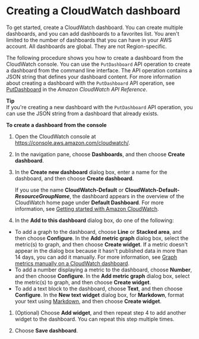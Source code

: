 # Creating a CloudWatch dashboard<a name="create_dashboard"></a>

 To get started, create a CloudWatch dashboard\. You can create multiple dashboards, and you can add dashboards to a favorites list\. You aren't limited to the number of dashboards that you can have in your AWS account\. All dashboards are global\. They are not Region\-specific\. 

 The following procedure shows you how to create a dashboard from the CloudWatch console\. You can use the `PutDashboard` API operation to create a dashboard from the command line interface\. The API operation contains a JSON string that defines your dashboard content\. For more information about creating a dashboard with the `PutDashboard` API operation, see [PutDashboard](https://docs.aws.amazon.com/AmazonCloudWatch/latest/APIReference/API_PutDashboard.html) in the *Amazon CloudWatch API Reference*\. 

**Tip**  
 If you're creating a new dashboard with the `PutDashboard` API operation, you can use the JSON string from a dashboard that already exists\. 

**To create a dashboard from the console**

1. Open the CloudWatch console at [https://console\.aws\.amazon\.com/cloudwatch/](https://console.aws.amazon.com/cloudwatch/)\.

1.  In the navigation pane, choose **Dashboards**, and then choose **Create dashboard**\. 

1. In the **Create new dashboard** dialog box, enter a name for the dashboard, and then choose **Create dashboard**\. 

    If you use the name **CloudWatch\-Default** or **CloudWatch\-Default\-*ResourceGroupName***, the dashboard appears in the overview of the CloudWatch home page under **Default Dashboard**\. For more information, see [Getting started with Amazon CloudWatch](GettingStarted.md)\. 

1.  In the **Add to this dashboard** dialog box, do one of the following: 
   +  To add a graph to the dashboard, choose **Line** or **Stacked area**, and then choose **Configure**\. In the **Add metric graph** dialog box, select the metric\(s\) to graph, and then choose **Create widget**\. If a metric doesn't appear in the dialog box because it hasn't published data in more than 14 days, you can add it manually\. For more information, see [Graph metrics manually on a CloudWatch dashboard](add_old_metrics_to_graph.md)\. 
   +  To add a number displaying a metric to the dashboard, choose **Number**, and then choose **Configure**\. In the **Add metric graph** dialog box, select the metric\(s\) to graph, and then choose **Create widget**\.
   +  To add a text block to the dashboard, choose **Text**, and then choose **Configure**\. In the **New text widget** dialog box, for **Markdown**, format your text using [Markdown](https://docs.aws.amazon.com/general/latest/gr/aws-markdown.html), and then choose **Create widget**\. 

1.  \(Optional\) Choose **Add widget**, and then repeat step 4 to add another widget to the dashboard\. You can repeat this step multiple times\. 

1.  Choose **Save dashboard**\. 